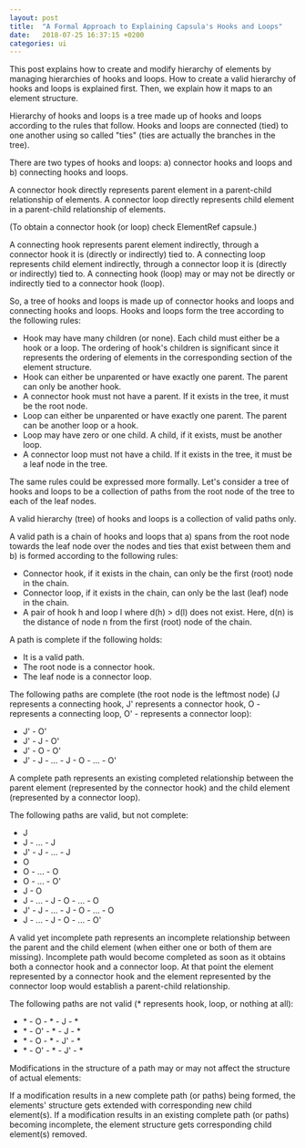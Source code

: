 ```yaml
---
layout: post
title:  "A Formal Approach to Explaining Capsula's Hooks and Loops"
date:   2018-07-25 16:37:15 +0200
categories: ui
---
```


This post explains how to create and modify hierarchy of elements by managing hierarchies of hooks and loops. How to create a valid hierarchy of hooks and loops is explained first. Then, we explain how it maps to an element structure.

Hierarchy of hooks and loops is a tree made up of hooks and loops according to the rules that follow. Hooks and loops are connected (tied) to one another using so called "ties" (ties are actually the branches in the tree).

There are two types of hooks and loops: a) connector hooks and loops and b) connecting hooks and loops.

A connector hook directly represents parent element in a parent-child relationship of elements. A connector loop directly represents child element in a parent-child relationship of elements.

(To obtain a connector hook (or loop) check ElementRef capsule.)

A connecting hook represents parent element indirectly, through a connector hook it is (directly or indirectly) tied to. A connecting loop represents child element indirectly, through a connector loop it is (directly or indirectly) tied to. A connecting hook (loop) may or may not be directly or indirectly tied to a connector hook (loop).

So, a tree of hooks and loops is made up of connector hooks and loops and connecting hooks and loops. Hooks and loops form the tree according to the following rules:

- Hook may have many children (or none). Each child must either be a hook or a loop. The ordering of hook's children is significant since it represents the ordering of elements in the corresponding section of the element structure.
- Hook can either be unparented or have exactly one parent. The parent can only be another hook.
- A connector hook must not have a parent. If it exists in the tree, it must be the root node.
- Loop can either be unparented or have exactly one parent. The parent can be another loop or a hook.
- Loop may have zero or one child. A child, if it exists, must be another loop.
- A connector loop must not have a child. If it exists in the tree, it must be a leaf node in the tree.

The same rules could be expressed more formally. Let's consider a tree of hooks and loops to be a collection of paths from the root node of the tree to each of the leaf nodes.

A valid hierarchy (tree) of hooks and loops is a collection of valid paths only.

A valid path is a chain of hooks and loops that a) spans from the root node towards the leaf node over the nodes and ties that exist between them and b) is formed according to the following rules:

- Connector hook, if it exists in the chain, can only be the first (root) node in the chain.
- Connector loop, if it exists in the chain, can only be the last (leaf) node in the chain.
- A pair of hook h and loop l where d(h) > d(l) does not exist. Here, d(n) is the distance of node n from the first (root) node of the chain.

A path is complete if the following holds:

- It is a valid path.
- The root node is a connector hook.
- The leaf node is a connector loop.

The following paths are complete (the root node is the leftmost node) (J represents a connecting hook, J' represents a connector hook, O - represents a connecting loop, O' - represents a connector loop):

- J' - O'
- J' - J - O'
- J' - O - O'
- J' - J - ... - J - O - ... - O'

A complete path represents an existing completed relationship between the parent element (represented by the connector hook) and the child element (represented by a connector loop).

The following paths are valid, but not complete:

- J
- J - ... - J
- J' - J - ... - J
- O
- O - ... - O
- O - ... - O'
- J - O
- J - ... - J - O - ... - O
- J' - J - ... - J - O - ... - O
- J - ... - J - O - ... - O'

A valid yet incomplete path represents an incomplete relationship between the parent and the child element (when either one or both of them are missing). Incomplete path would become completed as soon as it obtains both a connector hook and a connector loop. At that point the element represented by a connector hook and the element represented by the connector loop would establish a parent-child relationship.

The following paths are not valid (* represents hook, loop, or nothing at all):

- \* - O - * - J - *
- \* - O' - * - J - *
- \* - O - * - J' - *
- \* - O' - * - J' - *

Modifications in the structure of a path may or may not affect the structure of actual elements:

If a modification results in a new complete path (or paths) being formed, the elements' structure gets extended with corresponding new child element(s). If a modification results in an existing complete path (or paths) becoming incomplete, the element structure gets corresponding child element(s) removed.